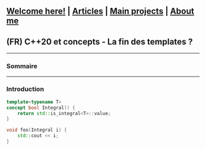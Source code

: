 ## [Welcome here!](https://vpenando.github.io) | [Articles](https://vpenando.github.io/articles.html) | [Main projects](https://vpenando.github.io/projects.html) | [About me](https://vpenando.github.io/about.html)

## (FR) C++20 et concepts - La fin des templates ?

---

### Sommaire


---

### Introduction

```cpp
template<typename T>
concept bool Integral() {
    return std::is_integral<T>::value;
}

void foo(Integral i) {
    std::cout << i;
}
```
